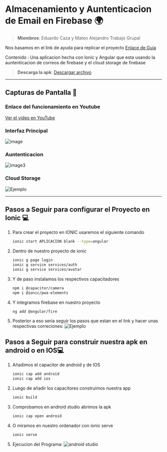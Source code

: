 # Almacenamiento y Auntenticacion de Email en Firebase 🌍

> **Miembros**: Eduardo Caza y Mateo Alejandro Trabajo Grupal

Nos basamos en el link de ayuda para replicar el proyecto [Enlace de Guia](https://devdactic.com/ionic-firebase-auth-upload)

Contenido : Una aplicacion hecha con Ionic y Angular que esta usando la auntenticacion de correos de firebase y el cloud storage de firebase

> **Descarga la apk**: [Descargar archivo](https://github.com/Eduardo-Caza/Trabajo-Grupal-CG/blob/main/Trabajo-Grupal-CG.apk)

---

## Capturas de Pantalla 📸

### Enlace del funcionamiento en Youtube 

[Ver el video en YouTube](https://youtu.be/zonE0aNJBCc)


### Interfaz Principal

![image](https://github.com/user-attachments/assets/98312bb3-64af-42d5-9297-9b30bf5b3105)

### Auntenticacion


![image3](https://github.com/user-attachments/assets/c9bb035f-828c-4e1c-863b-1d92210f4e3f)

### Cloud Storage

![Ejemplo](https://github.com/user-attachments/assets/bb4f9829-b378-4e96-ae62-108ce5bb9b4d)

---

## Pasos a Seguir para configurar el Proyecto en Ionic 💻

1. Para crear el proyecto en IONIC usaremos el siguiente comando
   ```bash
   ionic start APLICACION blank --type=angular
2. Dentro de nuestro proyecto de ionic
   ```bash
   ionic g page login
   ionic g service services/auth
   ionic g service services/avatar
3. Y de paso instalamos los respectivos capacitadores 
   ```bash
   npm i @capacitor/camera
   npm i @ionic/pwa-elements
4. Y integramos firebase en nuestro proyecto 
   ```bash
   ng add @angular/fire
5. Posterior a eso seria seguir los pasos que estan en el link y hacer unas respectivas correciones:
![Ejemplo](https://github.com/user-attachments/assets/dd8908bb-ecb5-45c5-a3fb-c82cdbd86396)

## Pasos a Seguir para construir nuestra apk en android o en IOS💻

1. Añadimos el capacitor de android y de IOS
   ```bash
   ionic cap add android
   ionic cap add ios
2. Luego de añadir los capacitores construimos nuestra app
   ```bash
   ionic build
3. Comprobamos en android studio abrimos la apk
   ```bash
   ionic cap open android
4. O miramos en nuestro ordenador con ionic serve
   ```bash
   ionic serve
5. Ejecucion del Programa:
![android studio](https://github.com/user-attachments/assets/84d052dd-1e7b-4524-b1e5-4168d7f873c6)
